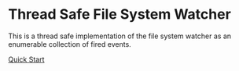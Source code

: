 # Thread Safe File System Watcher

This is a thread safe implementation of the file system watcher as an enumerable collection of fired events.

[Quick Start](articles/getting_started.md)